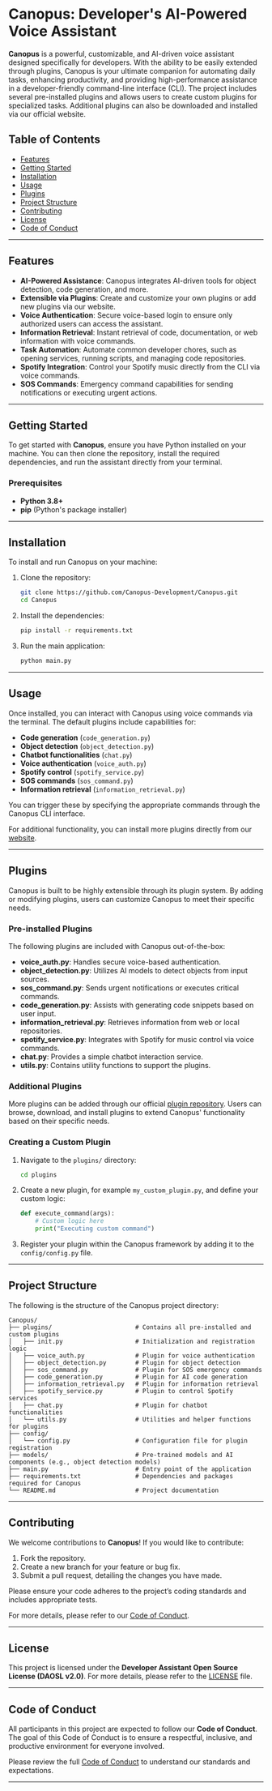# Canopus: Developer's AI-Powered Voice Assistant

**Canopus** is a powerful, customizable, and AI-driven voice assistant designed specifically for developers. With the ability to be easily extended through plugins, Canopus is your ultimate companion for automating daily tasks, enhancing productivity, and providing high-performance assistance in a developer-friendly command-line interface (CLI). The project includes several pre-installed plugins and allows users to create custom plugins for specialized tasks. Additional plugins can also be downloaded and installed via our official website.

## Table of Contents

- [Features](#features)
- [Getting Started](#getting-started)
- [Installation](#installation)
- [Usage](#usage)
- [Plugins](#plugins)
- [Project Structure](#project-structure)
- [Contributing](#contributing)
- [License](#license)
- [Code of Conduct](#code-of-conduct)

---

## Features

- **AI-Powered Assistance**: Canopus integrates AI-driven tools for object detection, code generation, and more.
- **Extensible via Plugins**: Create and customize your own plugins or add new plugins via our website.
- **Voice Authentication**: Secure voice-based login to ensure only authorized users can access the assistant.
- **Information Retrieval**: Instant retrieval of code, documentation, or web information with voice commands.
- **Task Automation**: Automate common developer chores, such as opening services, running scripts, and managing code repositories.
- **Spotify Integration**: Control your Spotify music directly from the CLI via voice commands.
- **SOS Commands**: Emergency command capabilities for sending notifications or executing urgent actions.

---

## Getting Started

To get started with **Canopus**, ensure you have Python installed on your machine. You can then clone the repository, install the required dependencies, and run the assistant directly from your terminal.

### Prerequisites

- **Python 3.8+**
- **pip** (Python's package installer)

---

## Installation

To install and run Canopus on your machine:

1. Clone the repository:
   ```bash
   git clone https://github.com/Canopus-Development/Canopus.git
   cd Canopus
   ```

2. Install the dependencies:
   ```bash
   pip install -r requirements.txt
   ```

3. Run the main application:
   ```bash
   python main.py
   ```

---

## Usage

Once installed, you can interact with Canopus using voice commands via the terminal. The default plugins include capabilities for:

- **Code generation** (`code_generation.py`)
- **Object detection** (`object_detection.py`)
- **Chatbot functionalities** (`chat.py`)
- **Voice authentication** (`voice_auth.py`)
- **Spotify control** (`spotify_service.py`)
- **SOS commands** (`sos_command.py`)
- **Information retrieval** (`information_retrieval.py`)

You can trigger these by specifying the appropriate commands through the Canopus CLI interface.

For additional functionality, you can install more plugins directly from our [website](https://canopusdev.codes).

---

## Plugins

Canopus is built to be highly extensible through its plugin system. By adding or modifying plugins, users can customize Canopus to meet their specific needs.

### Pre-installed Plugins

The following plugins are included with Canopus out-of-the-box:

- **voice_auth.py**: Handles secure voice-based authentication.
- **object_detection.py**: Utilizes AI models to detect objects from input sources.
- **sos_command.py**: Sends urgent notifications or executes critical commands.
- **code_generation.py**: Assists with generating code snippets based on user input.
- **information_retrieval.py**: Retrieves information from web or local repositories.
- **spotify_service.py**: Integrates with Spotify for music control via voice commands.
- **chat.py**: Provides a simple chatbot interaction service.
- **utils.py**: Contains utility functions to support the plugins.

### Additional Plugins

More plugins can be added through our official [plugin repository](https://github.com/Canopus-Development/Canopus-Plugins). Users can browse, download, and install plugins to extend Canopus' functionality based on their specific needs.

### Creating a Custom Plugin

1. Navigate to the `plugins/` directory:
   ```bash
   cd plugins
   ```

2. Create a new plugin, for example `my_custom_plugin.py`, and define your custom logic:
   ```python
   def execute_command(args):
       # Custom logic here
       print("Executing custom command")
   ```

3. Register your plugin within the Canopus framework by adding it to the `config/config.py` file.

---

## Project Structure

The following is the structure of the Canopus project directory:

```
Canopus/
├── plugins/                       # Contains all pre-installed and custom plugins
│   ├── init.py                    # Initialization and registration logic
│   ├── voice_auth.py              # Plugin for voice authentication
│   ├── object_detection.py        # Plugin for object detection
│   ├── sos_command.py             # Plugin for SOS emergency commands
│   ├── code_generation.py         # Plugin for AI code generation
│   ├── information_retrieval.py   # Plugin for information retrieval
│   ├── spotify_service.py         # Plugin to control Spotify services
│   ├── chat.py                    # Plugin for chatbot functionalities
│   └── utils.py                   # Utilities and helper functions for plugins
├── config/
│   └── config.py                  # Configuration file for plugin registration
├── models/                        # Pre-trained models and AI components (e.g., object detection models)
├── main.py                        # Entry point of the application
├── requirements.txt               # Dependencies and packages required for Canopus
└── README.md                      # Project documentation
```

---

## Contributing

We welcome contributions to **Canopus**! If you would like to contribute:

1. Fork the repository.
2. Create a new branch for your feature or bug fix.
3. Submit a pull request, detailing the changes you have made.

Please ensure your code adheres to the project’s coding standards and includes appropriate tests.

For more details, please refer to our [Code of Conduct](#code-of-conduct).

---

## License

This project is licensed under the **Developer Assistant Open Source License (DAOSL v2.0)**. For more details, please refer to the [LICENSE](LICENSE) file.

---

## Code of Conduct

All participants in this project are expected to follow our **Code of Conduct**. The goal of this Code of Conduct is to ensure a respectful, inclusive, and productive environment for everyone involved.

Please review the full [Code of Conduct](CODE_OF_CONDUCT.md) to understand our standards and expectations.

---
